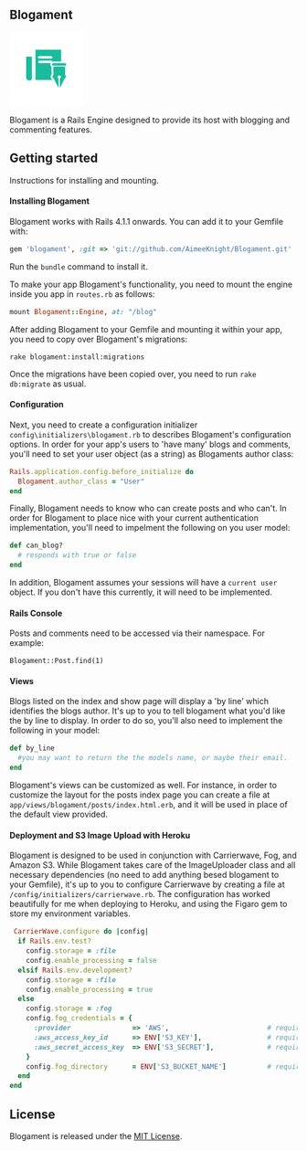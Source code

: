 ## Blogament
<img src="https://github.com/AimeeKnight/Blogament/blob/master/blogament.png"/>

Blogament is a Rails Engine designed to provide its host with blogging and commenting features.

## Getting started
Instructions for installing and mounting.

#### Installing Blogament
Blogament works with Rails 4.1.1 onwards. You can add it to your Gemfile with:

```ruby
gem 'blogament', :git => 'git://github.com/AimeeKnight/Blogament.git'
```
Run the `bundle` command to install it.

To make your app Blogament's functionality, you need to mount the engine inside you app in `routes.rb` as follows:

```ruby
mount Blogament::Engine, at: "/blog"
```

After adding Blogament to your Gemfile and mounting it within your app, you need to copy over Blogament's migrations:

```console
rake blogament:install:migrations
```
Once the migrations have been copied over, you need to run `rake db:migrate` as usual.

#### Configuration
Next, you need to create a configuration initializer `config\initializers\blogament.rb`
to describes Blogament's configuration options.
In order for your app's users to 'have many' blogs and comments, you'll need to set your 
user object (as a string) as Blogaments author class:

```ruby
Rails.application.config.before_initialize do
  Blogament.author_class = "User"
end
```
Finally, Blogament needs to know who can create posts and who can't.
In order for Blogament to place nice with your current authentication
implementation, you'll need to impelment the following on you user model:

```ruby
def can_blog?
  # responds with true or false
end
```
In addition, Blogament assumes your sessions will have a `current user` object.
If you don't have this currently, it will need to be implemented.

#### Rails Console
Posts and comments need to be accessed via their namespace.
For example:

```console
Blogament::Post.find(1)
```

#### Views

Blogs listed on the index and show page will display a 'by line' which
identifies the blogs author. It's up to you to tell blogament what you'd like the by line to display.
In order to do so, you'll also need to implement the following in your model:

```ruby
def by_line
  #you may want to return the the models name, or maybe their email.
end
```

Blogament's views can be customized as well. For instance, in order to customize the layout for
the posts index page you can create a file at `app/views/blogament/posts/index.html.erb`,
and it will be used in place of the default view provided.

#### Deployment and S3 Image Upload with Heroku

Blogament is designed to be used in conjunction with Carrierwave, Fog,
and Amazon S3. While Blogament takes care of the ImageUploader class and all 
necessary dependencies (no need to add anything besed blogament to your Gemfile), 
it's up to you to configure Carrierwave by creating a file at 
`/config/initializers/carrierwave.rb`. 
The configuration has worked beautifully
for me when deploying to Heroku, and using the Figaro
gem to store my environment variables.

```ruby
 CarrierWave.configure do |config|
  if Rails.env.test?
    config.storage = :file
    config.enable_processing = false
  elsif Rails.env.development?
    config.storage = :file
    config.enable_processing = true
  else
    config.storage = :fog
    config.fog_credentials = {
      :provider               => 'AWS',                        # required
      :aws_access_key_id      => ENV['S3_KEY'],                # required
      :aws_secret_access_key  => ENV['S3_SECRET'],             # required
    }
    config.fog_directory      = ENV['S3_BUCKET_NAME']          # required
  end
end
```

## License

Blogament is released under the [MIT License](http://www.opensource.org/licenses/MIT).
